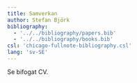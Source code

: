 ```yaml
---
title: Samverkan
author: Stefan Björk
bibliography:
  - '../../bibliography/papers.bib'
  - '../../bibliography/books.bib'
csl: 'chicago-fullnote-bibliography.csl'
lang: 'sv-SE'
---
```


Se bifogat CV.